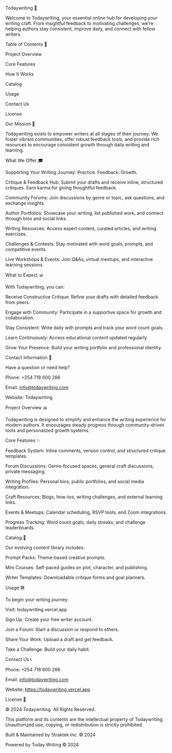Todaywriting 📙

Welcome to Todaywriting, your essential online hub for developing your writing craft. From insightful feedback to motivating challenges, we're helping authors stay consistent, improve daily, and connect with fellow writers.

Table of Contents 📂

Project Overview

Core Features

How It Works

Catalog

Usage

Contact Us

License

Our Mission 🚀

Todaywriting exists to empower writers at all stages of their journey. We foster vibrant communities, offer robust feedback tools, and provide rich resources to encourage consistent growth through daily writing and learning.

What We Offer 🎓

Supporting Your Writing Journey: Practice. Feedback. Growth.

Critique & Feedback Hub: Submit your drafts and receive inline, structured critiques. Earn karma for giving thoughtful feedback.

Community Forums: Join discussions by genre or topic, ask questions, and exchange insights.

Author Portfolios: Showcase your writing, list published work, and connect through bios and social links.

Writing Resources: Access expert content, curated articles, and writing exercises.

Challenges & Contests: Stay motivated with word goals, prompts, and competitive events.

Live Workshops & Events: Join Q&As, virtual meetups, and interactive learning sessions.

What to Expect 📊

With Todaywriting, you can:

Receive Constructive Critique: Refine your drafts with detailed feedback from peers.

Engage with Community: Participate in a supportive space for growth and collaboration.

Stay Consistent: Write daily with prompts and track your word count goals.

Learn Continuously: Access educational content updated regularly.

Grow Your Presence: Build your writing portfolio and professional identity.

Contact Information 📢

Have a question or need help?

Phone: +254 718 600 266

Email: info@todaywriting.com

Website: Todaywriting

Project Overview 📊

Todaywriting is designed to simplify and enhance the writing experience for modern authors. It encourages steady progress through community-driven tools and personalized growth systems.

Core Features ✨

Feedback System: Inline comments, version control, and structured critique templates.

Forum Discussions: Genre-focused spaces, general craft discussions, private messaging.

Writing Profiles: Personal bios, public portfolios, and social media integration.

Craft Resources: Blogs, how-tos, writing challenges, and external learning links.

Events & Meetups: Calendar scheduling, RSVP tools, and Zoom integrations.

Progress Tracking: Word count goals, daily streaks, and challenge leaderboards.

Catalog 📖

Our evolving content library includes:

Prompt Packs: Theme-based creative prompts.

Mini Courses: Self-paced guides on plot, character, and publishing.

Writer Templates: Downloadable critique forms and goal planners.

Usage 🛠️

To begin your writing journey:

Visit: todaywriting.vercel.app

Sign Up: Create your free writer account.

Join a Forum: Start a discussion or respond to others.

Share Your Work: Upload a draft and get feedback.

Take a Challenge: Build your daily habit.

Contact Us 📞

Phone: +254 718 600 266

Email: info@todaywriting.com

Website: https://todaywriting.vercel.app

License 📄

© 2024 Todaywriting. All Rights Reserved.

This platform and its contents are the intellectual property of Todaywriting. Unauthorized use, copying, or redistribution is strictly prohibited.

Built & Maintained by Straktek Inc. © 2024

Powered by Today Writing © 2024

